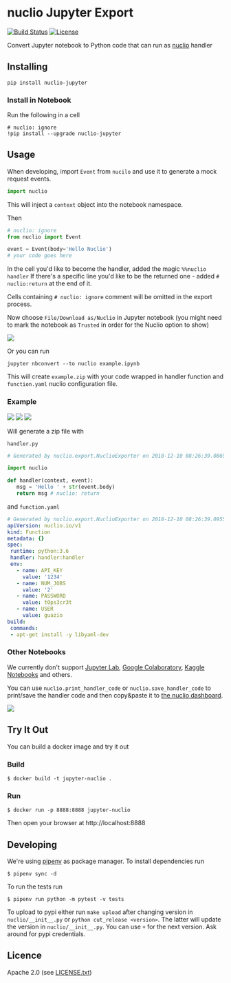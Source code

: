 # nuclio Jupyter Export

[![Build Status](https://travis-ci.org/nuclio/nuclio-jupyter.svg?branch=master)](https://travis-ci.org/nuclio/nuclio-jupyter)
[![License](https://img.shields.io/badge/License-Apache%202.0-blue.svg)](https://opensource.org/licenses/Apache-2.0)

Convert Jupyter notebook to Python code that can run as [nuclio](https://nuclio.io/) handler

## Installing

    pip install nuclio-jupyter

### Install in Notebook

Run the following in a cell

```
# nuclio: ignore
!pip install --upgrade nuclio-jupyter
```

## Usage

When developing, import `Event` from `nucilo` and use it to generate a mock
request events.

```python
import nuclio
```

This will inject a `context` object into the notebook namespace.

Then
```python
# nuclio: ignore
from nuclio import Event

event = Event(body='Hello Nuclio')
# your code goes here
```

In the cell you'd like to become the handler, added the magic `%%nuclio
handler` If there's a specific line you'd like to be the returned one - added
`# nuclio:return` at the end of it.

Cells containing `# nuclio: ignore` comment will be omitted in the export
process.

Now choose `File/Download as/Nuclio` in Jupyter notebook (you might need to
mark the notebook as `Trusted` in order for the Nuclio option to show)

![](docs/menu.png)

Or you can run

```
jupyter nbconvert --to nuclio example.ipynb
```


This will create `example.zip` with your code wrapped in handler function and
`function.yaml` nuclio configuration file.

### Example

![](docs/jupyter-nuclio-1.png)
![](docs/jupyter-nuclio-2.png)
![](docs/jupyter-nuclio-3.png)


Will generate a zip file with

`handler.py`

```python
# Generated by nuclio.export.NuclioExporter on 2018-12-10 08:26:39.086907

import nuclio

def handler(context, event):
   msg = 'Hello ' + str(event.body)
   return msg # nuclio: return
```

and `function.yaml`

```yaml
# Generated by nuclio.export.NuclioExporter on 2018-12-10 08:26:39.095522
apiVersion: nuclio.io/v1
kind: Function
metadata: {}
spec:
 runtime: python:3.6
 handler: handler:handler
 env:
   - name: API_KEY
     value: '1234'
   - name: NUM_JOBS
     value: '2'
   - name: PASSWORD
     value: t0ps3cr3t
   - name: USER
     value: guazio
build:
 commands:
 - apt-get install -y libyaml-dev
```

### Other Notebooks

We currently don't support [Jupyter Lab][lab], [Google Colaboratory][colab],
[Kaggle Notebooks][kaggle] and others.

You can use `nuclio.print_handler_code` or `nuclio.save_handler_code` to
print/save the handler code and then copy&paste it to [the nuclio
dashboard][dashboard].

![](docs/print_handler_code.png)


[colab]: https://colab.research.google.com
[dashboard]: https://nuclio.io/docs/latest/introduction/#dashboard
[kaggle]: https://www.kaggle.com/kernels
[lab]: http://jupyterlab.readthedocs.io

## Try It Out

You can build a docker image and try it out

### Build

    $ docker build -t jupyter-nuclio .

### Run

    $ docker run -p 8888:8888 jupyter-nuclio

Then open your browser at http://localhost:8888


## Developing

We're using [pipenv](https://docs.pipenv.org/) as package manager. To install
dependencies run

    $ pipenv sync -d

To run the tests run
    
    $ pipenv run python -m pytest -v tests

To upload to pypi either run `make upload` after changing version in
`nuclio/__init__.py` or `python cut_release <version>`. The latter will update
the version in `nuclio/__init__.py`. You can use `+` for the next version. Ask
around for pypi credentials.

## Licence

Apache 2.0 (see [LICENSE.txt](LICENSE.txt))
